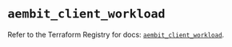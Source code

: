 # `aembit_client_workload`

Refer to the Terraform Registry for docs: [`aembit_client_workload`](https://registry.terraform.io/providers/aembit/aembit/1.25.1/docs/resources/client_workload).
